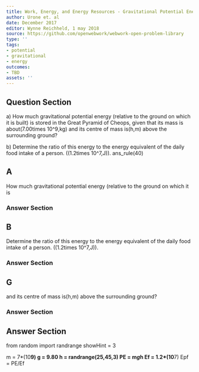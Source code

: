 ```yaml
---
title: Work, Energy, and Energy Resources - Gravitational Potential Energy
author: Urone et. al
date: December 2017
editor: Wynne Reichheld, 1 may 2018
source: https://github.com/openwebwork/webwork-open-problem-library
type: ''
tags:
- potential
- gravitational
- energy
outcomes:
- TBD
assets: ''
---
```


## Question Section 

a) How much gravitational potential energy (relative to the ground on which it is
built) is stored in the Great Pyramid of Cheops, given that its mass is about(7.00times 10^9,kg) and its centre of mass is(h,m) above the surrounding ground? 
 
b) Determine the ratio of this energy to the energy equivalent of the daily food intake of a person. ((1.2times 10^7,J)).
ans_rule(40)

## A
How much gravitational potential energy (relative to the ground on which it is
### Answer Section
## B
Determine the ratio of this energy to the energy equivalent of the daily food intake of a person. ((1.2times 10^7,J)).
### Answer Section
## G
and its centre of mass is(h,m) above the surrounding ground? 
### Answer Section


## Answer Section

from random import randrange
showHint = 3

m = 7*(10**9)
g = 9.80
h = randrange(25,45,3)
PE = m*g*h
Ef = 1.2*(10**7)
Epf = PE/Ef
